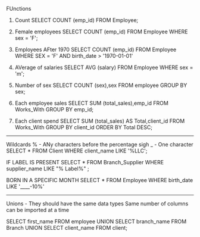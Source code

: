 FUnctions 
1. Count 
SELECT COUNT (emp_id)
FROM Employee;

2. Female employees 
SELECT COUNT (emp_id)
FROM Employee
WHERE sex = 'F';

3. Employees AFter 1970
SELECT COUNT (emp_id)
FROM Employee 
WHERE SEX = 'F' AND birth_date > '1970-01-01'

4. AVerage of salaries 
SELECT AVG (salary)
FROM Employee
WHERE sex = 'm';

5. Number of sex 
SELECT COUNT (sex),sex
FROM employee
GROUP BY sex;

6. Each employee sales 
SELECT SUM (total_sales),emp_id
FROM Works_With
GROUP BY emp_id;

7. Each client spend 
SELECT SUM (total_sales) AS Total,client_id
FROM Works_With
GROUP BY client_id
ORDER BY Total DESC;



__________________________________________________________________________________________________________________

Wildcards 
% -  ANy characters before the percentage sigh
_ - One character
SELECT *
FROM Client
WHERE client_name LIKE '%LLC';

IF LABEL IS PRESENT 
SELECT *
FROM Branch_Supplier
WHERE supplier_name LIKE "% Label%" ;

BORN IN A SPECIFIC MONTH 
SELECT *
FROM Employee 
WHERE birth_date  LIKE '____-10%'

__________________________________________________________________________________________________________________
Unions -
They should have the same data types 
Same number of columns can be imported at a time 

SELECT first_name
FROM employee
UNION
SELECT branch_name
FROM Branch
UNION
SELECT client_name 
FROM client;